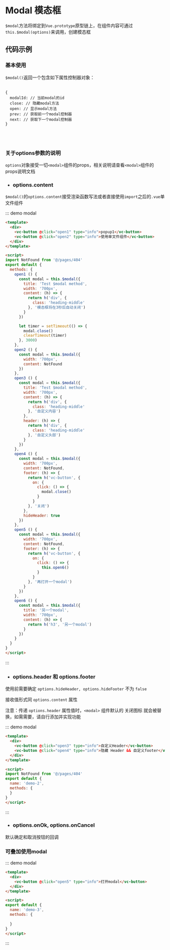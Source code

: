 # Modal 模态框

`$modal`方法将绑定到`Vue.prototype`原型链上，在组件内容可通过`this.$modal(options)`来调用，创建模态框

## 代码示例

### 基本使用

`$modal()`返回一个包含如下属性控制器对象：
<br />
<br />

    {
      modalId: // 当前modal的id
      close: // 隐藏modal方法
      open: // 显示modal方法
      prev: // 获取前一个modal控制器
      next: // 获取下一个modal控制器
    }

<br />
<br />

### 关于options参数的说明

`options`对象接受一切`<modal>`组件的props，相关说明请查看`<modal>`组件的props说明文档

* ### options.content

`$modal()`的`options.content`接受渲染函数写法或者直接使用`import`之后的`.vue`单文件组件

::: demo modal

```html
<template>
  <div>
    <vc-button @click="open1" type="info">popup1</vc-button>
    <vc-button @click="open2" type="info">使用单文件组件</vc-button>
  </div>
</template>

<script>
import NotFound from '@/pages/404'
export default {
  methods: {
    open1 () {
      const modal = this.$modal({
        title: 'Test $modal method',
        width: '700px',
        content: (h) => {
          return h('div', {
            class: 'heading-middle'
          }, '模态框将在3秒后自动关闭')
        }
      })

      let timer = setTimeout(() => {
        modal.close()
        clearTimeout(timer)
      }, 3000)
    },
    open2 () {
      const modal = this.$modal({
        width: '700px',
        content: NotFound
      })
    },
    open3 () {
      const modal = this.$modal({
        title: 'Test $modal method',
        width: '700px',
        content: (h) => {
          return h('div', {
            class: 'heading-middle'
          }, '自定义内容')
        },
        header: (h) => {
          return h('div', {
            class: 'heading-middle'
          }, '自定义头部')
        }
      })
    },
    open4 () {
      const modal = this.$modal({
        width: '700px',
        content: NotFound,
        footer: (h) => {
          return h('vc-button', {
            on: {
              click: () => {
                modal.close()
              }
            }
          }, '关闭')
        },
        hideHeader: true
      })
    },
    open5 () {
      const modal = this.$modal({
        width: '700px',
        content: NotFound,
        footer: (h) => {
          return h('vc-button', {
            on: {
              click: () => {
                this.open6()
              }
            }
          }, '再打开一个modal')
        }
      })
    },
    open6 () {
      const modal = this.$modal({
        title: '另一个modal',
        width: '700px',
        content: (h) => {
          return h('h3', '另一个modal')
        }
      })
    }
  }
}
</script>
```
:::

* ### options.header 和 options.footer

使用前需要确定 `options.hideHeader, options.hideFooter` 不为 `false`

接收值形式同 `options.content` 属性

注意：传递 `options.header` 属性值时，`<modal>` 组件默认的 关闭图标 就会被替换，如需需要，请自行添加并实现功能

::: demo modal

```html
<template>
  <div>
    <vc-button @click="open3" type="info">自定义Header</vc-button>
    <vc-button @click="open4" type="info">隐藏 Header && 自定义footer</vc-button>
  </div>
</template>

<script>
import NotFound from '@/pages/404'
export default {
  name: 'demo-2',
  methods: {
  }
}
</script>
```
:::

* ### options.onOk, options.onCancel

默认确定和取消按钮的回调

### 可叠加使用modal

::: demo modal

```html
<template>
  <div>
    <vc-button @click="open5" type="info">打开modal</vc-button>
  </div>
</template>

<script>
export default {
  name: 'demo-3',
  methods: {
    
  }
}
</script>
```
:::

